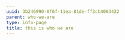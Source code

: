 ```yaml
---
uuid: 3b246990-0f6f-11ea-81de-ff3cb4003432
parent: who-we-are
type: info-page
title: this is who we are
---
```



